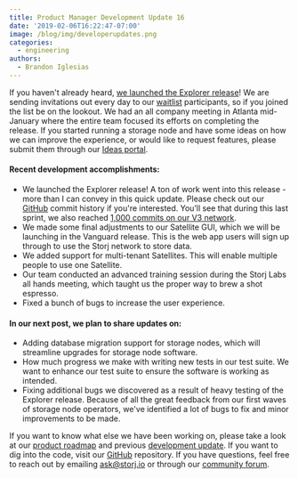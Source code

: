 ```yaml
---
title: Product Manager Development Update 16
date: '2019-02-06T16:22:47-07:00'
image: /blog/img/developerupdates.png
categories:
  - engineering
authors:
  - Brandon Iglesias
---
```

If you haven't already heard, [we launched the Explorer release](https://storj.io/blog/2019/02/announcing-the-storj-v3-explorer-release/)! We are sending invitations out every day to our [waitlist](https://storj.io/sign-up-farmer) participants, so if you joined the list be on the lookout. We had an all company meeting in Atlanta mid-January where the entire team focused its efforts on completing the release. If you started running a storage node and have some ideas on how we can improve the experience, or would like to request features, please submit them through our [Ideas portal](https://ideas.storj.io/). 

#### Recent development accomplishments:

- We launched the Explorer release! A ton of work went into this release - more than I can convey in this quick update. Please check out our [GitHub](https://github.com/storj/storj) commit history if you're interested. You’ll see that during this last sprint, we also reached [1,000 commits on our V3 network](https://twitter.com/storjproject/status/1090009984279097345).  
- We made some final adjustments to our Satellite GUI, which we will be launching in the Vanguard release. This is the web app users will sign up through to use the Storj network to store data. 
- We added support for multi-tenant Satellites. This will enable multiple people to use one Satellite.  
- Our team conducted an advanced training session during the Storj Labs all hands meeting, which taught us the proper way to brew a shot espresso.  
- Fixed a bunch of bugs to increase the user experience. 
 
#### In our next post, we plan to share updates on:

- Adding database migration support for storage nodes, which will streamline upgrades for storage node software. 
- How much progress we make with writing new tests in our test suite. We want to enhance our test suite to ensure the software is working as intended.  
- Fixing additional bugs we discovered as a result of heavy testing of the Explorer release. Because of all the great feedback from our first waves of storage node operators, we've identified a lot of bugs to fix and minor improvements to be made. 
  
If you want to know what else we have been working on, please take a look at our [product roadmap](https://storjlabs.aha.io/published/01ee405b4bd8d14208c5256d70d73a38?page=1) and previous [development update](https://storj.io/blog/2019/01/product-manager-development-update-15/). If you want to dig into the code, visit our [GitHub](https://github.com/storj/storj) repository. If you have questions, feel free to reach out by emailing [ask@storj.io](mailto:ask@storj.io) or through our [community forum](https://community.storj.io/).
